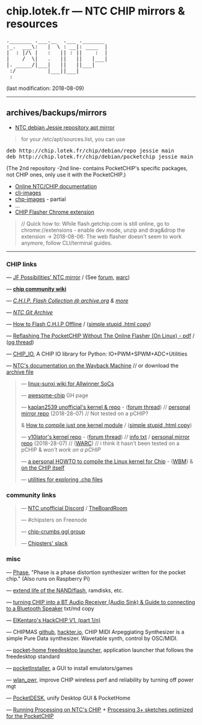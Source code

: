 # chip.lotek.fr — NTC CHIP mirrors & resources

<pre>
._______ .___.__  .___ ._______ 
:_.  ___\:   |  \ : __|: ____  |
|  : |/\ |   :   || : ||    :  |
|    /  \|   .   ||   ||   |___|
|. _____/|___|   ||   ||___|    
 :/          |___||___|         
 :                              
</pre>

(last modification: 2018-08-09)
***

## archives/backups/mirrors

- [NTC debian Jessie repository apt mirror](http://chip.lotek.fr/chip/) 

> for your /etc/apt/sources.list, you can use
<pre>
deb http://chip.lotek.fr/chip/debian/repo jessie main
deb http://chip.lotek.fr/chip/debian/pocketchip jessie main
</pre>
(The 2nd repository -2nd line- contains PocketCHIP's specific packages, not CHIP ones, only use it with the PocketCHIP.)

- [Online NTC/CHIP documentation](/docs.getchip.com/)
- [cli-images](/cli-images/) 
- [chp-images](/chp-images/) - partial
- ...
- [CHIP Flasher Chrome extension](/misc-files/CHIP%20Flasher%205.0.0_0.zip) 
>// Quick how to: While flash.getchip.com is still online, go to chrome://extensions - enable dev mode, unzip and drag&drop the extension -> 2018-08-06: The web flasher doesn't seem to work anymore, follow CLI/terminal guides.



***

### CHIP links

  
 — [JF Possibilities' NTC mirror](http://chip.jfpossibilities.com/)
 / (See [forum](https://bbs.nextthing.co/t/planning-for-the-inevitable/19958), [warc](misc-files/bbs-ntc-planning-for-the-inevitable-thread.warc.gz))

 — **[chip community wiki](http://www.chip-community.org/index.php/Main_Page)**

 — *[C.H.I.P. Flash Collection @ archive.org](https://archive.org/details/C.h.i.p.FlashCollection) & [more](https://archive.org/search.php?query=creator%3A%22Next+Thing%2C+Co.%22)*

 — *[NTC Git Archive](https://archive.org/details/NextThingCo.GitArchive)*

 — [How to Flash C.H.I.P Offline](https://yoursunny.com/t/2018/CHIP-flash-offline/) / ([simple stupid .html copy](yoursunny.com-how-to-flash-CHIP-offline.html))

 — [Reflashing The PocketCHIP Without The Online Flasher (On Linux) - pdf](/misc-files/Reflashing%20The%20PocketCHIP%20Without%20The%20Online%20Flasher%20On%20Linux.pdf) / ([og thread](https://bbs.nextthing.co/t/reflashing-the-pocketchip-without-the-online-flasher-on-linux/20614/4))

 — [CHIP_IO](https://github.com/xtacocorex/CHIP_IO), A CHIP IO library for Python: IO+PWM+SPWM+ADC+Utilities

 — [NTC's documentation on the Wayback Machine](https://web.archive.org/web/20161119024310/http://docs.getchip.com:80/) // or download the [archive file](/misc-files/docs.getchip.com.tar.bz2)



> — [linux-sunxi wiki for Allwinner SoCs](https://linux-sunxi.org/Main_Page)
>
> — [awesome-chip](https://github.com/Project-chip-crumbs/awesome-chip) GH page
>
> — [kaplan2539 unofficial's kernel & repo](https://github.com/kaplan2539/CHIP-Debian-Kernel) - ([forum thread](https://bbs.nextthing.co/t/new-kernel-4-4-138/20894)) // [personal mirror repo](/kaplan2539-CHIP-Debian-Kernel/) (2018-28-07) // Not tested on a pCHIP?
>
> & [How to compile just one kernel module](https://yoursunny.com/t/2018/one-kernel-module/) / ([simple stupid .html copy](yoursunny.com-one-kernel-module.html))
>
> — [v10lator's kernel repo](https://chiprepo.home.v10lator.de/) - ([forum thread](https://bbs.nextthing.co/t/release-alternative-community-driven-kernel/18818)) // [info txt](v10lator-kernel.txt) / [personal mirror repo](/v10lator-kernel/) (2018-28-07) // ([WARC](misc-files/bbs-ntc-release-alternative-community-driven-kernel-18818.warc.gz)) // i think it hasn't been tested on a pCHIP & *won't work on a pCHIP*
>
> — [a personal HOWTO to compile the Linux kernel for Chip](http://www.raspibo.org/wiki/index.php/Compile_the_Linux_kernel_for_Chip:_my_personal_HOWTO) - ([WBM](https://web.archive.org/web/20180731160444/http://www.raspibo.org/wiki/index.php/Compile_the_Linux_kernel_for_Chip:_my_personal_HOWTO)) & [on the CHIP itself](http://www.raspibo.org/wiki/index.php/HOW-TO_compile_Chip%27s_Linux_kernel_and_modules_on_Chip_itself)
>
> — [utilities for exploring .chp files](https://gitlab.com/wh0/chip-setup) 
> 

### community links

> — [NTC unofficial Discord](https://discordapp.com/invite/M2wa9RV) / [TheBoardRoom](https://discord.gg/b8jd2wZ)
>
> — #chipsters on Freenode
>
> — [chip-crumbs ggl group](https://groups.google.com/forum/#!forum/chip-crumbs)
>
> — [Chipsters' slack](https://slofile.com/slack/chipster)


### misc 
 — [Phase](http://www.humbletune.com/phase/),  "Phase is a phase distortion synthesizer written for the pocket chip." (Also runs on Raspberry Pi)

 — [extend life of the NAND/flash](http://www.chip-community.org/index.php/Flash#Extend_life), ramdisks, etc. 

 — [turning CHIP into a BT Audio Receiver (Audio Sink) & Guide to connecting to a Bluetooth Speaker](http://chip.lotek.fr/misc-files/CHIP-into-BT-Audio-Receiver+connecting-to-BT-speaker.md) txt/md copy 

 — [ElKentaro's HackCHIP V1. (part 1/n)](https://medium.com/@elkentaro/hackerchip-v-1-part-1-of-n-59804d27c245)

 — CHIPMAS [github](https://github.com/nyboer/CHIPMAS), [hackter.io](https://chip.hackster.io/11802/c-h-i-p-midi-arpeggiating-synth-e311ab), CHIP MIDI Arpeggiating Synthesizer is a simple Pure Data synthesizer. Wavetable synth, control by OSC/MIDI. 

 — [pocket-home freedesktop launcher](https://github.com/centuryglass/PocketCHIP-pocket-home), application launcher that follows the freedesktop standard


 — [pocketInstaller](https://github.com/IkerGarcia/PocketInstaller), a GUI to install emulators/games

 — [wlan_pwr](https://github.com/fordsfords/wlan_pwr), improve CHIP wireless perf and reliability by turning off power mgt 

 — [PocketDESK](https://github.com/AllGray/PocketDesk), unify Desktop GUI & PocketHome

— [Running Processing on NTC's CHIP](https://github.com/processing/processing/wiki/C.H.I.P.) + [Processing 3+ sketches optimized for the PocketCHIP](https://github.com/Lana-chan/chip-processing)


